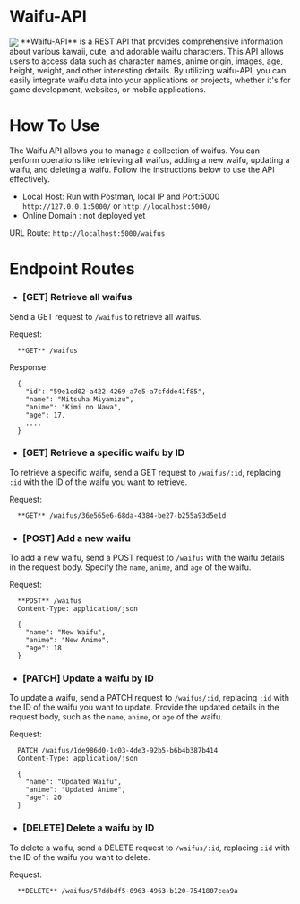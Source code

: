 # Waifu-API
<img align=center src="https://pa1.narvii.com/6828/192f8cf714fc07718f1e3d259166595f0ce35940_hq.gif">
**Waifu-API** is a REST API that provides comprehensive information about various kawaii, cute, and adorable waifu characters. This API allows users to access data such as character names, anime origin, images, age, height, weight, and other interesting details. By utilizing waifu-API, you can easily integrate waifu data into your applications or projects, whether it's for game development, websites, or mobile applications.

# How To Use
The Waifu API allows you to manage a collection of waifus. You can perform operations like retrieving all waifus, adding a new waifu, updating a waifu, and deleting a waifu. Follow the instructions below to use the API effectively.

- Local Host: Run with Postman, local IP and Port:5000 `http://127.0.0.1:5000/` or `http://localhost:5000/`
- Online Domain : not deployed yet

URL Route: `http://localhost:5000/waifus`

# Endpoint Routes

- ### **[GET]** Retrieve all waifus
Send a GET request to `/waifus` to retrieve all waifus.

Request:
```
  **GET** /waifus
```

Response:
```
  {
    "id": "59e1cd02-a422-4269-a7e5-a7cfdde41f85",
    "name": "Mitsuha Miyamizu",
    "anime": "Kimi no Nawa",
    "age": 17,
    ....
  }
```
- ### **[GET]** Retrieve a specific waifu by ID
To retrieve a specific waifu, send a GET request to `/waifus/:id`, replacing `:id` with the ID of the waifu you want to retrieve.

Request:
```
  **GET** /waifus/36e565e6-68da-4384-be27-b255a93d5e1d
```

- ### **[POST]** Add a new waifu
To add a new waifu, send a POST request to `/waifus` with the waifu details in the request body. Specify the `name`, `anime`, and `age` of the waifu.

Request:
```
  **POST** /waifus
  Content-Type: application/json
  
  {
    "name": "New Waifu",
    "anime": "New Anime",
    "age": 18
  }
```

- ### **[PATCH]** Update a waifu by ID
To update a waifu, send a PATCH request to `/waifus/:id`, replacing `:id` with the ID of the waifu you want to update. Provide the updated details in the request body, such as the `name`, `anime`, or `age` of the waifu.

Request:
```
  PATCH /waifus/1de986d0-1c03-4de3-92b5-b6b4b387b414
  Content-Type: application/json

  {
    "name": "Updated Waifu",
    "anime": "Updated Anime",
    "age": 20
  }
```

- ### **[DELETE]** Delete a waifu by ID
To delete a waifu, send a DELETE request to `/waifus/:id`, replacing `:id` with the ID of the waifu you want to delete.

Request:
```
  **DELETE** /waifus/57ddbdf5-0963-4963-b120-7541807cea9a
```
